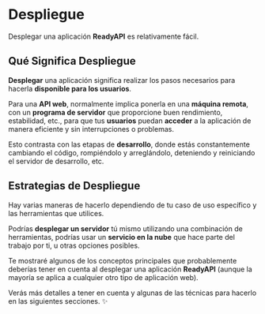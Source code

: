 # Despliegue

Desplegar una aplicación **ReadyAPI** es relativamente fácil.

## Qué Significa Despliegue

**Desplegar** una aplicación significa realizar los pasos necesarios para hacerla **disponible para los usuarios**.

Para una **API web**, normalmente implica ponerla en una **máquina remota**, con un **programa de servidor** que proporcione buen rendimiento, estabilidad, etc., para que tus **usuarios** puedan **acceder** a la aplicación de manera eficiente y sin interrupciones o problemas.

Esto contrasta con las etapas de **desarrollo**, donde estás constantemente cambiando el código, rompiéndolo y arreglándolo, deteniendo y reiniciando el servidor de desarrollo, etc.

## Estrategias de Despliegue

Hay varias maneras de hacerlo dependiendo de tu caso de uso específico y las herramientas que utilices.

Podrías **desplegar un servidor** tú mismo utilizando una combinación de herramientas, podrías usar un **servicio en la nube** que hace parte del trabajo por ti, u otras opciones posibles.

Te mostraré algunos de los conceptos principales que probablemente deberías tener en cuenta al desplegar una aplicación **ReadyAPI** (aunque la mayoría se aplica a cualquier otro tipo de aplicación web).

Verás más detalles a tener en cuenta y algunas de las técnicas para hacerlo en las siguientes secciones. ✨
